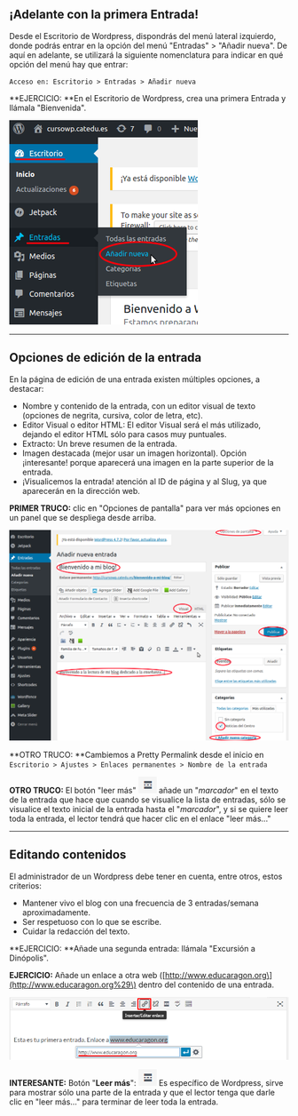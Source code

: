 ## ¡Adelante con la primera Entrada!

Desde el Escritorio de Wordpress, dispondrás del menú lateral izquierdo, donde podrás entrar en la opción del menú "Entradas" &gt; "Añadir nueva". De aquí en adelante, se utilizará la siguiente nomenclatura para indicar en qué opción del menú hay que entrar:

```
Acceso en: Escritorio > Entradas > Añadir nueva
```

**EJERCICIO: **En el Escritorio de Wordpress, crea una primera Entrada y llámala "Bienvenida".

![](/assets/nueva_entrada.png)

---

## Opciones de edición de la entrada

En la página de edición de una entrada existen múltiples opciones, a destacar:

* Nombre y contenido de la entrada, con un editor visual de texto \(opciones de negrita, cursiva, color de letra, etc\).
* Editor Visual o editor HTML: El editor Visual será el más utilizado, dejando el editor HTML sólo para casos muy puntuales.
* Extracto: Un breve resumen de la entrada.
* Imagen destacada \(mejor usar un imagen horizontal\). Opción ¡interesante! porque aparecerá una imagen en la parte superior de la entrada.
* ¡Visualicemos la entrada! atención al ID de página y al Slug, ya que aparecerán en la dirección web.

**PRIMER TRUCO:** clic en "Opciones de pantalla" para ver más opciones en un panel que se despliega desde arriba.

![](/assets/editar_entrada_blog.png)

**OTRO TRUCO: **Cambiemos a Pretty Permalink desde el inicio en `Escritorio > Ajustes > Enlaces permanentes > Nombre de la entrada`

**OTRO TRUCO:** El botón "leer más"  ![](/assets/leer-mas.png) añade un "_marcador_" en el texto de la entrada que hace que cuando se visualice la lista de entradas, sólo se visualice el texto inicial de la entrada hasta el "_marcador_", y si se quiere leer toda la entrada, el lector tendrá que hacer clic en el enlace "leer más..."

---

## Editando contenidos

El administrador de un Wordpress debe tener en cuenta, entre otros, estos criterios:

* Mantener vivo el blog con una frecuencia de 3 entradas/semana aproximadamente.
* Ser respetuoso con lo que se escribe.
* Cuidar la redacción del texto.

**EJERCICIO: **Añade una segunda entrada: llámala "Excursión a Dinópolis".

**EJERCICIO:** Añade un enlace a otra web \([http://www.educaragon.org\](http://www.educaragon.org%29\) dentro del contenido de una entrada.

![](/assets/crear-enlace.png)

**INTERESANTE:** Botón "**Leer más**": ![](/assets/leer-mas.png) Es específico de Wordpress, sirve para mostrar sólo una parte de la entrada y que el lector tenga que darle clic en "leer más..." para terminar de leer toda la entrada.

